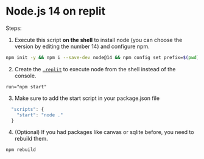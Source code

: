 # Node.js 14 on replit

Steps:

1. Execute this script **on the shell** to install node (you can choose the version by editing the number 14) and configure npm.
```sh
npm init -y && npm i --save-dev node@14 && npm config set prefix=$(pwd)/node_modules/node && export PATH=$(pwd)/node_modules/node/bin:$PATH
```

2. Create the [`.replit`](https://docs.repl.it/repls/dot-replit) to execute node from the shell instead of the console.
```
run="npm start"
```

3. Make sure to add the start script in your package.json file
```js
  "scripts": {
    "start": "node ."
  }
```

4. (Optional) If you had packages like canvas or sqlite before, you need to rebuild them.
```
npm rebuild
```
